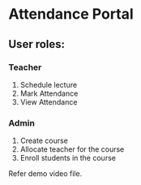 # Attendance Portal
## User roles:
### Teacher
1. Schedule lecture
2. Mark Attendance
3. View Attendance
### Admin
1. Create course
2. Allocate teacher for the course
3. Enroll students in the course

Refer demo video file.
